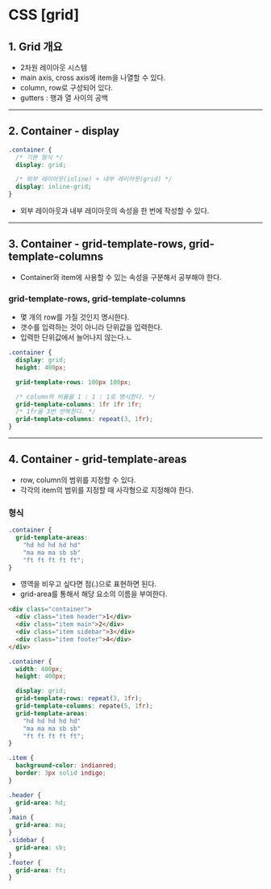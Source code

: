 # CSS [grid]

## 1. Grid 개요

- 2차원 레이아웃 시스템
- main axis, cross axis에 item을 나열할 수 있다.
- column, row로 구성되어 있다.
- gutters : 행과 열 사이의 공백

---

## 2. Container - display

```css
.container {
  /* 기본 형식 */
  display: grid;

  /* 외부 레이아웃(inline) + 내부 레이아웃(grid) */
  display: inline-grid;
}
```

- 외부 레이아웃과 내부 레이아웃의 속성을 한 번에 작성할 수 있다.

---

## 3. Container - grid-template-rows, grid-template-columns

- Container와 item에 사용할 수 있는 속성을 구분해서 공부해야 한다.

### grid-template-rows, grid-template-columns

- 몇 개의 row를 가질 것인지 명시한다.
- 갯수를 입력하는 것이 아니라 단위값을 입력한다.
- 입력한 단위값에서 늘어나지 않는다.ㄴ

```css
.container {
  display: grid;
  height: 400px;

  grid-template-rows: 100px 100px;

  /* column의 비율을 1 : 1 : 1로 명시한다. */
  grid-template-columns: 1fr 1fr 1fr;
  /* 1fr을 3번 반복한다. */
  grid-template-columns: repeat(3, 1fr);
}
```

---

## 4. Container - grid-template-areas

- row, column의 범위를 지정할 수 있다.
- 각각의 item의 범위를 지정할 때 사각형으로 지정해야 한다.

### 형식

```css
.container {
  grid-template-areas:
    "hd hd hd hd hd"
    "ma ma ma sb sb"
    "ft ft ft ft ft";
}
```

- 영역을 비우고 싶다면 점(.)으로 표현하면 된다.
- grid-area를 통해서 해당 요소의 이름을 부여한다.

```html
<div class="container">
  <div class="item header">1</div>
  <div class="item main">2</div>
  <div class="item sidebar">3</div>
  <div class="item footer">4</div>
</div>
```

```css
.container {
  width: 400px;
  height: 400px;

  display: grid;
  grid-template-rows: repeat(3, 1fr);
  grid-template-columns: repate(5, 1fr);
  grid-template-areas:
    "hd hd hd hd hd"
    "ma ma ma sb sb"
    "ft ft ft ft ft";
}

.item {
  background-color: indianred;
  border: 3px solid indigo;
}

.header {
  grid-area: hd;
}
.main {
  grid-area: ma;
}
.sidebar {
  grid-area: sb;
}
.footer {
  grid-area: ft;
}
```
